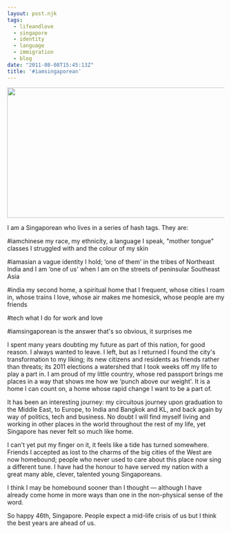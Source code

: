 ```yaml
---
layout: post.njk
tags:
  - lifeandlove
  - singapore
  - identity
  - language
  - immigration
  - blog
date: "2011-08-08T15:45:13Z"
title: '#iamsingaporean'
---
```


<img src="http://res.cloudinary.com/dmchbvarm/image/upload/v1456563028/singapore_skyline_night_panorama_2011_edahmo.png" alt="" title="Singapore Skyline" width="640" height="302" class="size-full wp-image-233">

I am a Singaporean who lives in a series of hash tags. They are:

#iamchinese my race, my ethnicity, a language I speak, "mother tongue" classes I struggled with and the colour of my skin

#iamasian a vague identity I hold; &#8216;one of them' in the tribes of Northeast India and I am &#8216;one of us' when I am on the streets of peninsular Southeast Asia

#india my second home, a spiritual home that I frequent, whose cities I roam in, whose trains I love, whose air makes me homesick, whose people are my friends

#tech what I do for work and love

#iamsingaporean is the answer that's so obvious, it surprises me

I spent many years doubting my future as part of this nation, for good reason. I always wanted to leave. I left, but as I returned I found the city's transformation to my liking; its new citizens and residents as friends rather than threats; its 2011 elections a watershed that I took weeks off my life to play a part in. I am proud of my little country, whose red passport brings me places in a way that shows me how we &#8216;punch above our weight'. It is a home I can count on, a home whose rapid change I want to be a part of.

It has been an interesting journey: my circuitous journey upon graduation to the Middle East, to Europe, to India and Bangkok and KL, and back again by way of politics, tech and business. No doubt I will find myself living and working in other places in the world throughout the rest of my life, yet Singapore has never felt so much like home.

I can't yet put my finger on it, it feels like a tide has turned somewhere. Friends I accepted as lost to the charms of the big cities of the West are now homebound; people who never used to care about this place now sing a different tune. I have had the honour to have served my nation with a great many able, clever, talented young Singaporeans.

I think I may be homebound sooner than I thought — although I have already come home in more ways than one in the non-physical sense of the word.

So happy 46th, Singapore. People expect a mid-life crisis of us but I think the best years are ahead of us.

